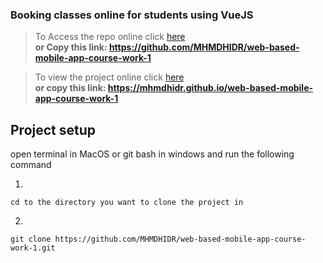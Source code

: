 ### Booking classes online for students using VueJS

> To Access the repo online click [here](https://github.com/MHMDHIDR/web-based-mobile-app-course-work-1)\
> **or Copy this link: https://github.com/MHMDHIDR/web-based-mobile-app-course-work-1**

> To view the project online click [here](https://mhmdhidr.github.io/web-based-mobile-app-course-work-1)\
> **or copy this link: https://mhmdhidr.github.io/web-based-mobile-app-course-work-1**

## Project setup

open terminal in MacOS or git bash in windows and run the following command

1.

```
cd to the directory you want to clone the project in
```

2.

```
git clone https://github.com/MHMDHIDR/web-based-mobile-app-course-work-1.git
```
